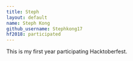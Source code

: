 ```yaml
---
title: Steph
layout: default
name: Steph Kong
github_username: Stephkong17
hf2018: participated
---
```


This is my first year participating Hacktoberfest.
